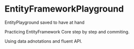 # EntityFrameworkPlayground
EntityPlayground saved to have at hand

Practicing EntityFramework Core step by step and commiting.

Using data adnotations and fluent API.
